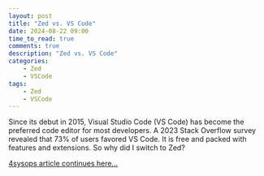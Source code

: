 ```yaml
---
layout: post
title: "Zed vs. VS Code"
date: 2024-08-22 09:00
time_to_read: true
comments: true
description: "Zed vs. VS Code"
categories:
    - Zed
    - VSCode
tags:
    - Zed
    - VSCode
---
```


Since its debut in 2015, Visual Studio Code (VS Code) has become the preferred code editor for most developers. 
A 2023 Stack Overflow survey revealed that 73% of users favored VS Code. It is free and packed with features and extensions. 
So why did I switch to Zed?

[4sysops article continues here...](https://4sysops.com/archives/zed-vs-vs-code/)
